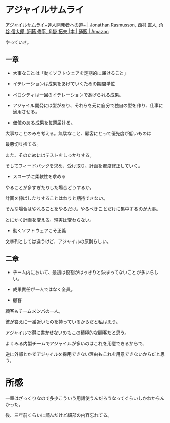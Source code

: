 # アジャイルサムライ

[アジャイルサムライ−達人開発者への道− | Jonathan Rasmusson, 西村 直人, 角谷 信太郎, 近藤 修平, 角掛 拓未 |本 | 通販 | Amazon](https://www.amazon.co.jp/%E3%82%A2%E3%82%B8%E3%83%A3%E3%82%A4%E3%83%AB%E3%82%B5%E3%83%A0%E3%83%A9%E3%82%A4%E2%88%92%E9%81%94%E4%BA%BA%E9%96%8B%E7%99%BA%E8%80%85%E3%81%B8%E3%81%AE%E9%81%93%E2%88%92-Jonathan-Rasmusson/dp/4274068560)

やっていき。

## 一章

* 大事なことは「動くソフトウェアを定期的に届けること」

* イテレーションは成果をあげていくための期間単位

* ベロシティは一回のイテレーションであげられる成果。

* アジャイル開発には型があり、それらを元に自分で独自の型を作り、仕事に適用させる。

* 価値のある成果を毎週届ける。

大事なことのみを考える。無駄なこと、顧客にとって優先度が低いものは

最悪切り捨てる。

また、そのためにはテストをしっかりする。

そしてフィードバックを求め、受け取り、計画を都度修正していく。


* スコープに柔軟性を求める

やることが多すぎたりした場合どうするか。

計画を伸ばしたりすることはわりと期待できない。

そんな場合はやれることをやるだけ。やるべきことだけに集中するのが大事。

とにかく計画を変える。現実は変わらない。

* 動くソフトウェアこそ正義

文字列としては違うけど、アジャイルの原則らしい。

## 二章

* チーム内において、最初は役割がはっきりと決まってないことが多いらしい。

* 成果責任が一人ではなく全員。

* 顧客

顧客もチームメンバの一人。

彼が答えに一番近いものを持っているからだと私は思う。

アジャイルで得に書かせないのもこの積極的な顧客だと思う。

よくみる内製チームでアジャイルが多いのはこれを用意できるからで、

逆に外部とかでアジャイルを採用できない理由もこれを用意できないからだと思う。



# 所感

一章はざっくりなので多少こういう用語使うんだろうなってぐらいしかわからんかった。

後、三年前くらいに読んだけど細部の内容忘れてる。
